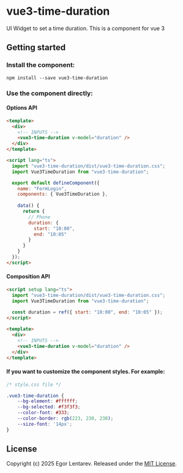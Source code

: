 # vue3-time-duration
UI Widget to set a time duration. This is a component for vue 3

## Getting started
### Install the component:
```angular2html
npm install --save vue3-time-duration
```

### Use the component directly:

#### Options API
```html
<template>
  <div>
    <!-- INPUTS -->
    <vue3-time-duration v-model="duration" />
  </div>
</template>

<script lang="ts">
  import "vue3-time-duration/dist/vue3-time-duration.css";
  import Vue3TimeDuration from "vue3-time-duration";

  export default defineComponent({
    name: "FormLogin",
    components: { Vue3TimeDuration },
    
    data() {
      return {
        // Phone
        duration: {
          start: "10:00", 
          end: "10:05"
        }
      }
    }
  });
</script>
```

#### Composition API
```html
<script setup lang="ts">
  import "vue3-time-duration/dist/vue3-time-duration.css";
  import Vue3TimeDuration from "vue3-time-duration";
  
  const duration = ref({ start: "10:00", end: "10:05" });
</script>

<template>
  <div>
    <!-- INPUTS -->
    <vue3-time-duration v-model="duration" />
  </div>
</template>
```

#### If you want to customize the component styles. For example:
```css
/* style.css file */

.vue3-time-duration {
	--bg-element: #ffffff;
	--bg-selected: #f3f3f3;
	--color-font: #333;
	--color-border: rgb(223, 230, 238);
	--size-font: '14px';
}
```

## License
Copyright (c) 2025 Egor Lentarev.
Released under the [MIT License](https://github.com/lentarev/vue3-time-duration/blob/master/LICENSE).